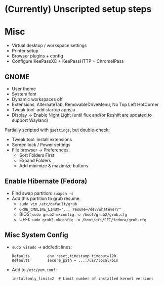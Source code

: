 # (Currently) Unscripted setup steps

# Misc

* Virtual desktop / workspace settings
* Printer setup
* Browser plugins + config
* Configure KeePassXC + KeePassHTTP + ChromeIPass


## GNOME

* User theme
* System font
* Dynamic workspaces off
* Extensions: AlternateTab, RemovableDriveMenu, No Top Left HotCorner
* Tweak tool: add startup apps,a
* Display -> Enable Night Light (until flux and/or Reshift are updated to support Wayland)

Partially scripted with `gsettings`, but double-check:

* Tweak tool: install extensions
* Screen lock / Power settings
* File browser -> Preferences:
    * Sort Folders First
    * Expand Folders
    * Add minimize & mazimize buttons


## Enable Hibernate (Fedora)

* Find swap partition: `swapon -s`
* Add this partition to grub resume:
  * `sudo vim /etc/default/grub`
  * `GRUB_CMDLINE_LINUX="... resume=/dev/whatever/"`
  * BIOS: `sudo grub2-mkconfig -o /boot/grub2/grub.cfg`
  * UEFI: `sudo grub2-mkconfig -o /boot/efi/EFI/fedora/grub.cfg`


## Misc System Config

* `sudo visudo` -> add/edit lines:
  ```
  Defaults        env_reset,timestamp_timeout=120
  Defaults        secure_path = ...:/usr/local/bin
  ```
* Add to `/etc/yum.conf`:
    ```
    installonly_limit=2  # Limit number of installed kernel versions
    ```

